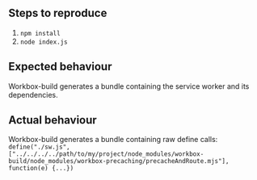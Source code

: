 ## Steps to reproduce

1. `npm install`
2. `node index.js`

## Expected behaviour

Workbox-build generates a bundle containing the service worker and its dependencies.

## Actual behaviour

Workbox-build generates a bundle containing raw define calls:
`define("./sw.js",["../../../../path/to/my/project/node_modules/workbox-build/node_modules/workbox-precaching/precacheAndRoute.mjs"], function(e) {...})`
